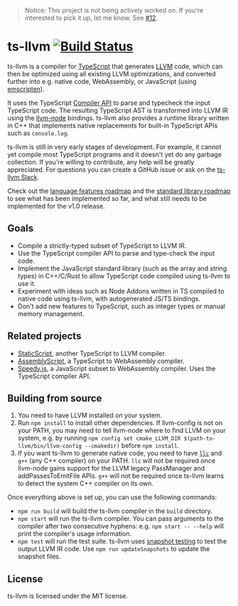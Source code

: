 > Notice: This project is not being actively worked on. If you're interested to pick it up, let me know. See [#12](https://github.com/ts-llvm/ts-llvm/issues/12).

# ts-llvm [![Build Status](https://travis-ci.org/ts-llvm/ts-llvm.svg?branch=master)](https://travis-ci.org/ts-llvm/ts-llvm)

ts-llvm is a compiler for [TypeScript](https://www.typescriptlang.org/) that
generates [LLVM](https://llvm.org/) code, which can then be optimized using all
existing LLVM optimizations, and converted further into e.g. native code,
WebAssembly, or JavaScript (using
[emscripten](https://github.com/kripken/emscripten)).

It uses the  TypeScript [Compiler
API](https://github.com/Microsoft/TypeScript/wiki/Using-the-Compiler-API) to
parse and typecheck the input TypeScript code. The resulting TypeScript AST is
transformed into LLVM IR using the
[llvm-node](https://github.com/MichaReiser/llvm-node) bindings. ts-llvm also
provides a runtime library written in C++ that implements native replacements
for built-in TypeScript APIs such as `console.log`.

ts-llvm is still in very early stages of development. For example, it cannot yet
compile most TypeScript programs and it doesn't yet do any garbage collection.
If you're willing to contribute, any help will be greatly appreciated. For
questions you can create a GitHub issue or ask on the [ts-llvm
Slack](https://join.slack.com/t/ts-llvm/shared_invite/enQtMzU4MjQwMjI4MzUzLTk3M2VjYWU4MjA3MzIxMGIxMTJkMDg0ODdlZWNlNzg1ZDBkMjRiMjJmMzc2ZDYwZTYxMTg3NzVlMmJlY2JiNDg).

Check out the [language features roadmap](https://github.com/ts-llvm/ts-llvm/issues/6)
and the [standard library roadmap](https://github.com/ts-llvm/ts-llvm/issues/7)
to see what has been implemented so far, and what still needs to be implemented
for the v1.0 release.

## Goals

- Compile a strictly-typed subset of TypeScript to LLVM IR.
- Use the TypeScript compiler API to parse and type-check the input code.
- Implement the JavaScript standard library (such as the array and string types)
  in C++/C/Rust to allow TypeScript code compiled using ts-llvm to use it.
- Experiment with ideas such as Node Addons written in TS compiled to native
  code using ts-llvm, with autogenerated JS/TS bindings.
- Don't add new features to TypeScript, such as integer types or manual memory
  management.

## Related projects

- [StaticScript](https://github.com/ovr/StaticScript), another TypeScript to LLVM compiler.
- [AssemblyScript](https://github.com/AssemblyScript/assemblyscript), a TypeScript to WebAssembly compiler.
- [Speedy.js](https://github.com/MichaReiser/speedy.js), a JavaScript subset to WebAssembly compiler. Uses the
  TypeScript compiler API.

## Building from source

1. You need to have LLVM installed on your system.
2. Run `npm install` to install other dependencies. If llvm-config is not on
your PATH, you may need to tell llvm-node where to find LLVM on your system,
e.g. by running `npm config set cmake_LLVM_DIR $(path-to-llvm/bin/llvm-config
--cmakedir)` before `npm install`.
3. If you want ts-llvm to generate native code, you need to have
[`llc`](https://llvm.org/docs/CommandGuide/llc.html) and `g++` (any C++ compiler)
on your PATH. `llc` will not be required once llvm-node gains support for the
LLVM legacy PassManager and addPassesToEmitFile APIs. `g++` will not be required
once ts-llvm learns to detect the system C++ compiler on its own.

Once everything above is set up, you can use the following commands:

- `npm run build` will build the ts-llvm compiler in the `build` directory.
- `npm start` will run the ts-llvm compiler. You can pass arguments to the
  compiler after two consecutive hyphens: e.g. `npm start -- --help` will print
  the compiler's usage information.
- `npm test` will run the test suite. ts-llvm uses
  [snapshot testing](https://sqa.stackexchange.com/questions/29696/what-is-snapshot-testing)
  to test the output LLVM IR code. Use `npm run updateSnapshots` to update the
  snapshot files.

## License

ts-llvm is licensed under the MIT license.
